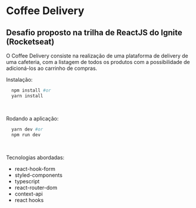 # Coffee Delivery
## Desafio proposto na trilha de ReactJS do Ignite (Rocketseat)

O Coffee Delivery consiste na realização de uma plataforma de delivery de uma cafeteria, com a listagem de todos os produtos com a possibilidade de adicioná-los ao carrinho de compras.

Instalação:
```bash
  npm install #or
  yarn install
```    

<br />

Rodando a aplicação:
```bash
  yarn dev #or
  npm run dev
```

<br />

Tecnologias abordadas:
- react-hook-form
- styled-components
- typescript
- react-router-dom
- context-api
- react hooks